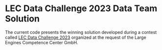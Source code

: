 # LEC Data Challenge 2023 Data Team Solution

The current code presents the winning solution developed during a contest called [LEC Data Challenge 2023](https://www.lec.at/research-area/lec-data-challenge-2023-neu/) organized at the request of the Large Engines Competence Center GmbH.